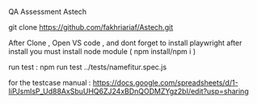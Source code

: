 QA Assessment Astech

git clone https://github.com/fakhriariaf/Astech.git

After Clone , Open VS code , and dont forget to install playwright after install you must install node module  ( npm install/npm i )

run test  : npm run test ../tests/namefitur.spec.js

for the testcase manual : https://docs.google.com/spreadsheets/d/1-IiPJsmIsP_Ud88AxSbuUHQ6ZJ24xBDnQODMZYgz2bI/edit?usp=sharing
